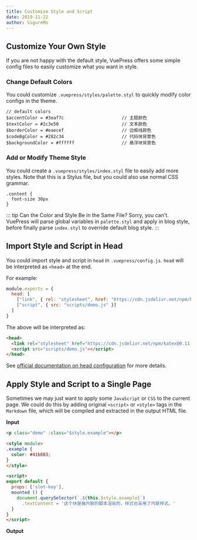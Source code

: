 ```yaml
---
title: Customize Style and Script
date: 2019-11-22
author: SigureMo
---
```


## Customize Your Own Style

If you are not happy with the default style, VuePress offers some simple config files to easily customize what you want in style.

### Change Default Colors

You could customize `.vuepress/styles/palette.styl` to quickly modify color configs in the theme.

``` stylus
// default colors
$accentColor = #3eaf7c                      // 主题颜色
$textColor = #2c3e50                        // 文本颜色
$borderColor = #eaecef                      // 边框线颜色
$codeBgColor = #282c34                      // 代码块背景色
$backgroundColor = #ffffff                  // 悬浮块背景色
```

### Add or Modify Theme Style

You could create a `.vuepress/styles/index.styl` file to easily add more styles. Note that this is a Stylus file, but you could also use normal CSS grammar.

``` stylus
.content {
  font-size 30px
}
```

::: tip Can the Color and Style Be in the Same File?
Sorry, you can't. VuePress will parse global variables in `palette.styl` and apply in blog style, before finally parse `index.styl` to override default blog style.
:::

## Import Style and Script in Head

You could import style and script in `head` in `.vuepress/config.js`. `head` will be interpreted as `<head>` at the end.

For example:

``` js
module.exports = {
  head: [
    ["link", { rel: "stylesheet", href: "https://cdn.jsdelivr.net/npm/katex@0.11.1/dist/katex.min.css" }],
    ["script", { src: "scripts/demo.js" }]
  ]
}
```

The above will be interpreted as:

``` html
<head>
  <link rel="stylesheet" href="https://cdn.jsdelivr.net/npm/katex@0.11.1/dist/katex.min.css">
  <script src="scripts/demo.js"></script>
</head>
```

See [official documentation on head configuration](https://v1.vuepress.vuejs.org/config/#head) for more details.

## Apply Style and Script to a Single Page

Sometimes we may just want to apply some `JavaScript` or `CSS` to the current page. We could do this by adding original `<script>` or `<style>` tags in the `Markdown` file, which will be compiled and extracted in the output HTML file.

**Input**

``` html
<p class="demo" :class="$style.example"></p>

<style module>
.example {
  color: #41b883;
}
</style>

<script>
export default {
  props: ['slot-key'],
  mounted () {
    document.querySelector(`.${this.$style.example}`)
      .textContent = '这个块是被内联的脚本渲染的，样式也采用了内联样式。'
  }
}
</script>
```

**Output**

<p class="demo" :class="$style.example"></p>

<style module>
.example {
  color: #41b883;
}
</style>

<script>
export default {
  props: ['slot-key'],
  mounted () {
    document.querySelector(`.${this.$style.example}`)
      .textContent = '这个块是被内联的脚本渲染的，样式也采用了内联样式。'
  }
}
</script>